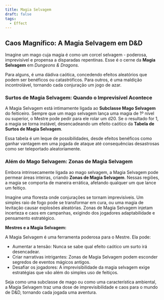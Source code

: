 ```yaml
---
title: Magia Selvagem
draft: false
tags:
  - Effect
---
```

## Caos Magnífico: A Magia Selvagem em D&D
Imagine um mago cuja magia é como um corcel selvagem - poderosa, imprevisível e propensa a disparadas repentinas. Esse é o cerne da **Magia Selvagem** em *Dungeons & Dragons.*

Para alguns, é uma dádiva caótica, concedendo efeitos aleatórios que podem ser benéficos ou catastróficos. Para outros, é uma maldição incontrolável, tornando cada conjuração um jogo de azar.

### Surtos de Magia Selvagem: Quando o Imprevisível Acontece
A Magia Selvagem está intimamente ligada ao **Subclasse Mago Selvagem** do feiticeiro. Sempre que um mago selvagem lança uma magia de 1º nível ou superior, o Mestre pode pedir para ele rolar um d20. Se o resultado for 1, a magia se torna instável, desencadeando um efeito caótico da **Tabela de Surtos de Magia Selvagem**.

Essa tabela é um leque de possibilidades, desde efeitos benéficos como ganhar vantagem em uma jogada de ataque até consequências desastrosas como ser teleportado aleatoriamente.

### Além do Mago Selvagem: Zonas de Magia Selvagem

Embora intrinsecamente ligada ao mago selvagem, a Magia Selvagem pode permear áreas inteiras, criando **Zonas de Magia Selvagem**. Nessas regiões, a magia se comporta de maneira errática, afetando qualquer um que lance um feitiço.

Imagine uma floresta onde conjurações se tornam imprevisíveis. Um simples raio de fogo pode se transformar em cura, ou uma magia de levitação causar explosões aleatórias. Zonas de Magia Selvagem injetam incerteza e caos em campanhas, exigindo dos jogadores adaptabilidade e pensamento estratégico.

**Mestres e a Magia Selvagem:**

A Magia Selvagem é uma ferramenta poderosa para o Mestre. Ela pode:

- Aumentar a tensão: Nunca se sabe qual efeito caótico um surto irá desencadear.
- Criar narrativas intrigantes: Zonas de Magia Selvagem podem esconder segredos de eventos mágicos antigos.
- Desafiar os jogadores: A imprevisibilidade da magia selvagem exige estratégias que vão além do simples uso de feitiços.

Seja como uma subclasse de mago ou como uma característica ambiental, a Magia Selvagem traz uma dose de imprevisibilidade e caos para o mundo de D&D, tornando cada jogada uma aventura.